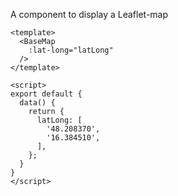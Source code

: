 A component to display a Leaflet-map

```vue
<template>
  <BaseMap
    :lat-long="latLong"
  />
</template>

<script>
export default {
  data() {
    return {
      latLong: [
        '48.208370',
        '16.384510',
      ],
    };
  }
}
</script>
